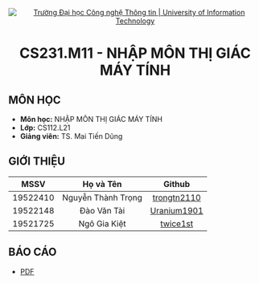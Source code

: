 <p align="center"><a href="https://www.uit.edu.vn/" title="Trường Đại học Công nghệ Thông tin" style="border: none;"><img src="https://i.imgur.com/WmMnSRt.png" alt="Trường Đại học Công nghệ Thông tin | University of Information Technology"></a></p>

<h1 align="center"><b>CS231.M11 - NHẬP MÔN THỊ GIÁC MÁY TÍNH</b></h1>

## MÔN HỌC
* **Môn học:** NHẬP MÔN THỊ GIÁC MÁY TÍNH
* **Lớp:** CS112.L21
* **Giảng viên:** TS. Mai Tiến Dũng

## GIỚI THIỆU
| MSSV      | Họ và Tên          | Github|
| :-------------: |:-------------:|:-------------:|
| 19522410      | Nguyễn Thành Trọng |[trongtn2110](https://github.com/trongtn2110)|
| 19522148     | Đào Văn Tài      |[Uranium1901](https://github.com/Uranium1901)|
| 19521725 | Ngô Gia Kiệt      |[twice1st](https://github.com/twice1st)|

## BÁO CÁO

* [PDF](https://drive.google.com/file/d/1IhVK_VXau1CwKACczxK-8TKc4TpJ2ALI/view?usp=sharing)
